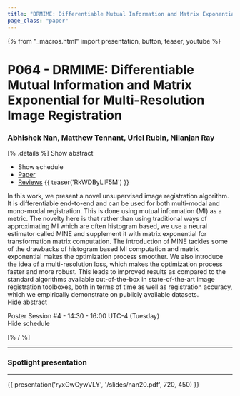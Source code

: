 ```yaml
---
title: "DRMIME: Differentiable Mutual Information and Matrix Exponential for Multi-Resolution Image Registration"
page_class: "paper"
---
```


{% from "_macros.html" import presentation, button, teaser, youtube %}

# P064 - DRMIME: Differentiable Mutual Information and Matrix Exponential for Multi-Resolution Image Registration

### Abhishek Nan, Matthew Tennant, Uriel Rubin, Nilanjan Ray

[% .details %]
<a class="toggle_visibility" data-selector=".abstract" data-level="3">Show abstract</a>
- <a class="toggle_visibility" data-selector=".schedule" data-level="3">Show schedule</a>
- <a href="https://openreview.net/pdf?id=Q0Bm5e6dkW">Paper</a>
- <a href="https://openreview.net/forum?id=Q0Bm5e6dkW">Reviews</a>
{{ teaser('RkWDByLlF5M') }}

<p>
    <span class="abstract">
        In this work, we present a novel unsupervised image registration algorithm. It is differentiable end-to-end and can be used for both multi-modal and mono-modal registration. This is done using mutual information (MI) as a metric. The novelty here is that rather than using traditional ways of approximating MI which are often histogram based, we use a neural estimator called MINE and supplement it with matrix exponential for transformation matrix computation. The introduction of MINE tackles some of the drawbacks of histogram based MI computation and matrix exponential makes the optimization process smoother. We also introduce the idea of a multi-resolution loss, which makes the optimization process faster and more robust. This leads to improved results as compared to the standard algorithms available out-of-the-box in state-of-the-art image registration toolboxes, both in terms of time as well as registration accuracy, which we empirically demonstrate on publicly available datasets.
        <br>
        <span class="actions"><a class="toggle_visibility" data-level="2">Hide abstract</a></span>
    </span>
</p>

<p>
    <span class="schedule">
        Poster Session #4  - 14:30 - 16:00 UTC-4 (Tuesday)
        <br>
        <span class="actions"><a class="toggle_visibility" data-level="2">Hide schedule</a></span>
    </span>
</p>

<!-- {{ button("Access paper channel", "https://chat.midl.io/channel/p064") }} -->
[% / %]

---

### Spotlight presentation

---

{{ presentation('ryxGwCywVLY', '/slides/nan20.pdf', 720, 450) }}